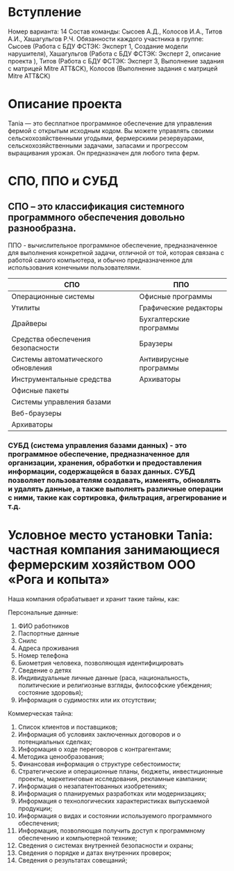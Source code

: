 # Вступление
Номер варианта: 14
Состав команды: Сысоев А.Д., Колосов И.А., Титов А.И., Хашагульгов Р.Ч.
Обязанности каждого участника в группе: Сысоев (Работа с БДУ ФСТЭК: Эксперт 1, Создание модели нарушителя), Хашагульгов (Работа с БДУ ФСТЭК: Эксперт 2, описание проекта ), Титов (Работа с БДУ ФСТЭК: Эксперт 3, Выполнение задания с матрицей Mitre ATT&CK), Колосов (Выполнение задания с матрицей Mitre ATT&CK)

# Описание проекта
Tania — это бесплатное программное обеспечение для управления фермой с открытым исходным кодом. Вы можете управлять своими сельскохозяйственными угодьями, фермерскими резервуарами, сельскохозяйственными задачами, запасами и прогрессом выращивания урожая. Он предназначен для любого типа ферм.

# СПО, ППО и СУБД
## СПО – это классификация системного программного обеспечения довольно разнообразна.  
ППО - вычислительное программное обеспечение, предназначенное для выполнения конкретной задачи, отличной от той, которая связана с работой самого компьютера, и обычно предназначенное для использования конечными пользователями.

| СПО | ППО |
| --- |---- |
|Операционные системы|Офисные программы|
|Утилиты|Графические редакторы|
|Драйверы|Бухгалтерские программы|
|Средства обеспечения безопасности|Браузеры |
|Системы автоматического обновления|Антивирусные программы |
|Инструментальные средства|Архиваторы |
|Офисные пакеты ||
|Системы управления базами||
|Веб-браузеры||
|Архиваторы||  

### СУБД (система управления базами данных) - это программное обеспечение, предназначенное для организации, хранения, обработки и предоставления информации, содержащейся в базах данных. СУБД позволяет пользователям создавать, изменять, обновлять и удалять данные, а также выполнять различные операции с ними, такие как сортировка, фильтрация, агрегирование и т.д.  

# Условное место установки Tania: частная компания занимающиеся фермерским хозяйством ООО «Рога и копыта»  

Наша компания обрабатывает и хранит такие тайны, как:  

Персональные данные:
1.	ФИО работников
2.	Паспортные данные
3.	Снилс 
4.	Адреса проживания 
5.	Номер телефона
6.	Биометрия человека, позволяющая идентифицировать 
7.	Сведение о детях
8.	Индивидуальные личные данные (раса, национальность, политические и религиозные взгляды, философские убеждения; состояние здоровья);
9.	Информация о судимостях или их отсутствии;


Коммерческая тайна:
1.	Список клиентов и поставщиков;
2.	Информация об условиях заключенных договоров и о потенциальных сделках;
3.	Информация о ходе переговоров с контрагентами;
4.	Методика ценообразования;
5.	Финансовая информация о структуре себестоимости;
6.	Стратегические и операционные планы, бюджеты, инвестиционные проекты, маркетинговые исследования, рекламные кампании;
7.	Информация о незапатентованных изобретениях;
8.	Информация о планируемых разработках или модернизациях;
9.	Информация о технологических характеристиках выпускаемой продукции;
10.	Информация о видах и состоянии используемого программного обеспечения;
11.	Информация, позволяющая получить доступ к программному обеспечению и компьютерной технике;
12.	Сведения о системах внутренней безопасности и охраны;
13.	Сведения о порядке и датах внутренних проверок;
14.	Сведения о результатах совещаний;

